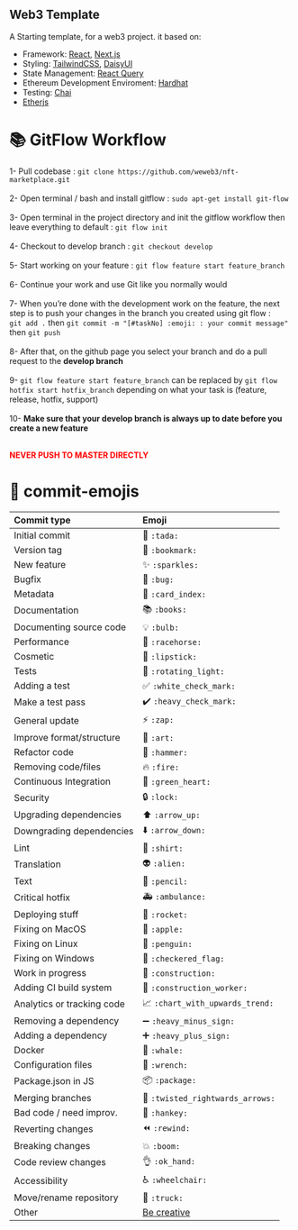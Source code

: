 ## Web3 Template

A Starting template, for a web3 project. it based on:

- Framework: [React](https://reactjs.org), [Next.js](https://nextjs.org/)
- Styling: [TailwindCSS](https://tailwindcss.com), [DaisyUI](https://daisyui.com/)
- State Management: [React Query](https://reactquery.com/)
- Ethereum Development Enviroment: [Hardhat](https://hardhat.org/)
- Testing: [Chai](https://www.chaijs.com/)
- [Etherjs](https://docs.ethers.io/v5/)

# :books: GitFlow Workflow

1- Pull codebase : `git clone https://github.com/weweb3/nft-marketplace.git`<br><br>
2- Open terminal / bash and install gitflow : `sudo apt-get install git-flow`<br><br>
3- Open terminal in the project directory and init the gitflow workflow then leave everything to default : `git flow init`<br><br>
4- Checkout to develop branch : `git checkout develop`<br><br>
5- Start working on your feature : `git flow feature start feature_branch`<br><br>
6- Continue your work and use Git like you normally would<br><br>
7- When you’re done with the development work on the feature, the next step is to push your changes in the branch you created using git flow : <br>
`git add .` then `git commit -m "[#taskNo] :emoji: : your commit message"` then `git push`<br><br>
8- After that, on the github page you select your branch and do a pull request to the <b>develop branch</b><br><br>
9- `git flow feature start feature_branch` can be replaced by `git flow hotfix start hotfix_branch` depending on what your task is (feature, release, hotfix, support)<br><br>
10- <b>Make sure that your develop branch is always up to date before you create a new feature</b><br><br>

<span style="color:red">**NEVER PUSH TO MASTER DIRECTLY**</span>

# 🕺 commit-emojis

| Commit type                | Emoji                                                     |
| :------------------------- | :-------------------------------------------------------- |
| Initial commit             | :tada: `:tada:`                                           |
| Version tag                | :bookmark: `:bookmark:`                                   |
| New feature                | :sparkles: `:sparkles:`                                   |
| Bugfix                     | :bug: `:bug:`                                             |
| Metadata                   | :card_index: `:card_index:`                               |
| Documentation              | :books: `:books:`                                         |
| Documenting source code    | :bulb: `:bulb:`                                           |
| Performance                | :racehorse: `:racehorse:`                                 |
| Cosmetic                   | :lipstick: `:lipstick:`                                   |
| Tests                      | :rotating_light: `:rotating_light:`                       |
| Adding a test              | :white_check_mark: `:white_check_mark:`                   |
| Make a test pass           | :heavy_check_mark: `:heavy_check_mark:`                   |
| General update             | :zap: `:zap:`                                             |
| Improve format/structure   | :art: `:art:`                                             |
| Refactor code              | :hammer: `:hammer:`                                       |
| Removing code/files        | :fire: `:fire:`                                           |
| Continuous Integration     | :green_heart: `:green_heart:`                             |
| Security                   | :lock: `:lock:`                                           |
| Upgrading dependencies     | :arrow_up: `:arrow_up:`                                   |
| Downgrading dependencies   | :arrow_down: `:arrow_down:`                               |
| Lint                       | :shirt: `:shirt:`                                         |
| Translation                | :alien: `:alien:`                                         |
| Text                       | :pencil: `:pencil:`                                       |
| Critical hotfix            | :ambulance: `:ambulance:`                                 |
| Deploying stuff            | :rocket: `:rocket:`                                       |
| Fixing on MacOS            | :apple: `:apple:`                                         |
| Fixing on Linux            | :penguin: `:penguin:`                                     |
| Fixing on Windows          | :checkered_flag: `:checkered_flag:`                       |
| Work in progress           | :construction: `:construction:`                           |
| Adding CI build system     | :construction_worker: `:construction_worker:`             |
| Analytics or tracking code | :chart_with_upwards_trend: `:chart_with_upwards_trend:`   |
| Removing a dependency      | :heavy_minus_sign: `:heavy_minus_sign:`                   |
| Adding a dependency        | :heavy_plus_sign: `:heavy_plus_sign:`                     |
| Docker                     | :whale: `:whale:`                                         |
| Configuration files        | :wrench: `:wrench:`                                       |
| Package.json in JS         | :package: `:package:`                                     |
| Merging branches           | :twisted_rightwards_arrows: `:twisted_rightwards_arrows:` |
| Bad code / need improv.    | :hankey: `:hankey:`                                       |
| Reverting changes          | :rewind: `:rewind:`                                       |
| Breaking changes           | :boom: `:boom:`                                           |
| Code review changes        | :ok_hand: `:ok_hand:`                                     |
| Accessibility              | :wheelchair: `:wheelchair:`                               |
| Move/rename repository     | :truck: `:truck:`                                         |
| Other                      | [Be creative](http://www.emoji-cheat-sheet.com/)          |
